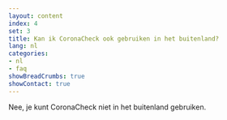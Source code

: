 ```yaml
---
layout: content
index: 4
set: 3
title: Kan ik CoronaCheck ook gebruiken in het buitenland?
lang: nl
categories:
- nl
- faq
showBreadCrumbs: true
showContact: true
---
```

Nee, je kunt CoronaCheck niet in het buitenland gebruiken.
